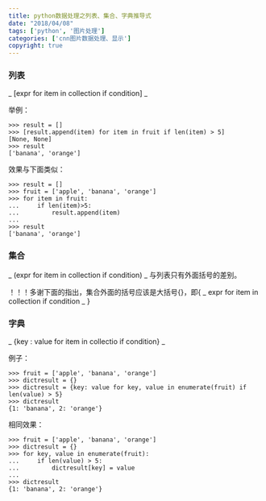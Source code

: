 ```yaml
---
title: python数据处理之列表、集合、字典推导式
date: "2018/04/08"
tags: ['python', '图片处理']
categories: ['cnn图片数据处理、显示']
copyright: true
---
```

### 列表

_ [expr for item in collection if condition] _

举例：
    
    >>> result = []
    >>> [result.append(item) for item in fruit if len(item) > 5]
    [None, None]
    >>> result
    ['banana', 'orange']

效果与下面类似：  
    
    >>> result = []
    >>> fruit = ['apple', 'banana', 'orange']
    >>> for item in fruit:
    ...     if len(item)>5:
    ...         result.append(item)
    ... 
    >>> result
    ['banana', 'orange']

### 集合  
_ (expr for item in collection if condition) _ 与列表只有外面括号的差别。

！！！多谢下面的指出，集合外面的括号应该是大括号{}，即{ _ expr for item in collection if condition _ }

  

### 字典

_ {key : value for item in collectio if condition} _

例子：  
    
    >>> fruit = ['apple', 'banana', 'orange']
    >>> dictresult = {}
    >>> dictresult = {key: value for key, value in enumerate(fruit) if len(value) > 5}
    >>> dictresult
    {1: 'banana', 2: 'orange'}

相同效果：
    
    >>> fruit = ['apple', 'banana', 'orange']
    >>> dictresult = {}
    >>> for key, value in enumerate(fruit):
    ...     if len(value) > 5:
    ...         dictresult[key] = value
    ... 
    >>> dictresult
    {1: 'banana', 2: 'orange'}

